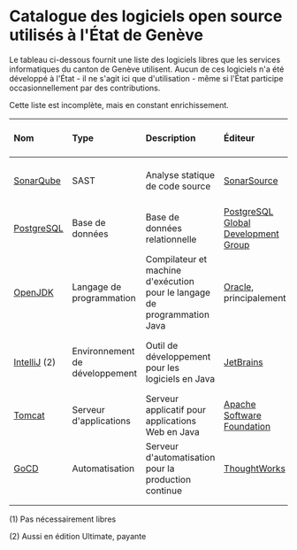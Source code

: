 Catalogue des logiciels open source utilisés à l'État de Genève
============

Le tableau ci-dessous fournit une liste des logiciels libres
que les services informatiques du canton de Genève utilisent.
Aucun de ces logiciels n'a été développé à l'État - il ne s'agit ici que
d'utilisation - même si l'État participe occasionnellement par des contributions.

Cette liste est incomplète, mais en constant enrichissement.

| Nom                                                         | Type                           | Description                                                              | Éditeur                                                                          |  Licence                                                | Équipes installatrices  | Solutions alternatives (1) | Langage de programmation | Mots-clés                                      |
|:------------------------------------------------------------|:-------------------------------|:-------------------------------------------------------------------------|:---------------------------------------------------------------------------------|:-------------------------------------------------------:|:------------------------|:---------------------------|:------------------------:|:-----------------------------------------------|
| [SonarQube](https://www.sonarsource.com/products/sonarqube) | SAST                           | Analyse statique de code source                                          | [SonarSource](https://www.sonarsource.com/)                                      | [LGPLv3](https://opensource.org/license/lgpl-3-0)       | Moyens de développement | Checkmarx                  |           Java           | "analyse statique" "qualité" "sécurité"        |
| [PostgreSQL](https://www.postgresql.org)                    | Base de données                | Base de données relationnelle                                            | [PostgreSQL Global Development Group](https://www.postgresql.org/developer/core) | [PostgreSQL](https://opensource.org/license/postgresql) | Bases de données        | Oracle, MariaDB            |            C             | "base de données" "relationnel"                |
| [OpenJDK](https://openjdk.org/)                             | Langage de programmation       | Compilateur et machine d'exécution pour le langage de programmation Java | [Oracle](https://www.oracle.com/), principalement                                | GNU                                                     | Intégration             | .NET, PHP, node            |       C, C++, Java       | "langage" "Java" "JVM" "machine virtuelle"     |
| [IntelliJ](https://www.jetbrains.com/idea/) (2)             | Environnement de développement | Outil de développement pour les logiciels en Java                        | [JetBrains](https://fr.wikipedia.org/wiki/JetBrains)                             | Apache 2.0                                              | Développement           | Eclipse, NetBeans          |           Java           | "IDE" "environnement de développement", "Java" 
| [Tomcat](https://tomcat.apache.org)                         | Serveur d'applications         | Serveur applicatif pour applications Web en Java                         | [Apache Software Foundation](https://www.apache.org)                             | Apache 2.0                                              | Intégration             | JBoss, Spring Boot         |           Java           | "serveur d'applications" "Java"                |
| [GoCD](https://www.gocd.org)                                | Automatisation                 | Serveur d'automatisation pour la production continue                     | [ThoughtWorks](https://www.thoughtworks.com)                                     | Apache 2.0                                              | Intégration             | Jenkins X, ArgoCD          |     Java, TypeScript     | "automatisation" "déploiement" "production"     |
|                                                             |                                |                                                                          |                                                                                  |                                                         |                         |                            |                          |                                                |
|                                                             |                                |                                                                          |                                                                                  |                                                         |                         |                            |                          |                                                |


(1) Pas nécessairement libres

(2) Aussi en édition Ultimate, payante
